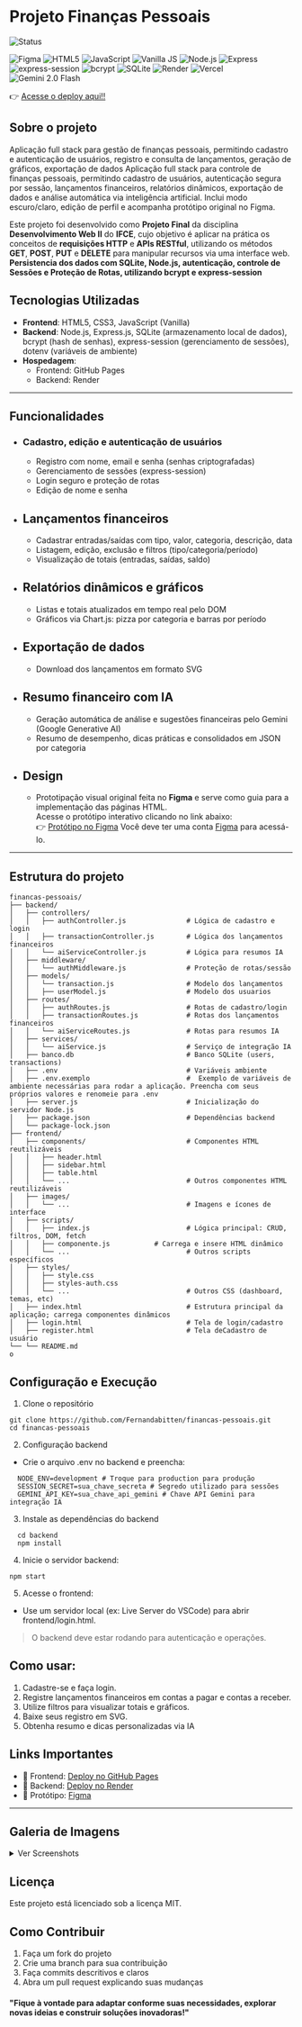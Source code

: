 # Projeto Finanças Pessoais

![Status](https://img.shields.io/badge/progresso-100%25-green?style=for-the-badge)

![Figma](https://img.shields.io/badge/Figma-F24E1E?style=for-the-badge&logo=figma&logoColor=white)
![HTML5](https://img.shields.io/badge/HTML5-%23E34F26.svg?style=for-the-badge&logo=html5&logoColor=white)
![JavaScript](https://img.shields.io/badge/JavaScript-F7DF1E?style=for-the-badge&logo=javascript&logoColor=000)
![Vanilla JS](https://img.shields.io/badge/Vanilla%20JS-F0DB4F?style=for-the-badge&logo=javascript&logoColor=323330)
![Node.js](https://img.shields.io/badge/Node.js-%2343853D.svg?style=for-the-badge&logo=node.js&logoColor=white)
![Express](https://img.shields.io/badge/Express.js-000?style=for-the-badge&logo=express&logoColor=white)
![express-session](https://img.shields.io/badge/express--session-ff69b4?style=for-the-badge)
![bcrypt](https://img.shields.io/badge/bcrypt-4B8BBE?style=for-the-badge)
![SQLite](https://img.shields.io/badge/SQLite-07405E.svg?style=for-the-badge&logo=sqlite&logoColor=white)
![Render](https://img.shields.io/badge/Render-46E3B7?style=for-the-badge&logo=render&logoColor=000)
![Vercel](https://img.shields.io/badge/Vercel-000000?style=for-the-badge&logo=vercel&logoColor=white)
![Gemini 2.0 Flash](https://img.shields.io/badge/Gemini%202.0%20Flash-4285F4?style=for-the-badge&logo=google&logoColor=white)

👉 [Acesse o deploy aqui!!](https://fernandabitten.github.io/financas-pessoais/frontend/)

## Sobre o projeto

Aplicação full stack para gestão de finanças pessoais, permitindo cadastro e autenticação de usuários, registro e consulta de lançamentos, geração de gráficos, exportação de dados Aplicação full stack para controle de finanças pessoais, permitindo cadastro de usuários, autenticação segura por sessão, lançamentos financeiros, relatórios dinâmicos, exportação de dados e análise automática via inteligência artificial. Inclui modo escuro/claro, edição de perfil e acompanha protótipo original no Figma.

Este projeto foi desenvolvido como **Projeto Final** da disciplina **Desenvolvimento Web II** do **IFCE**, cujo objetivo é aplicar na prática os conceitos de **requisições HTTP** e **APIs RESTful**, utilizando os métodos **GET**, **POST**, **PUT** e **DELETE** para manipular recursos via uma interface web. **Persistencia dos dados com SQLite, Node.js, autenticação, controle de Sessões e Proteção de Rotas, utilizando bcrypt e express-session**

## Tecnologias Utilizadas

- **Frontend**:
  HTML5,
  CSS3,
  JavaScript (Vanilla)
- **Backend**:
  Node.js,
  Express.js,
  SQLite (armazenamento local de dados),
  bcrypt (hash de senhas),
  express-session (gerenciamento de sessões),
  dotenv (variáveis de ambiente)
- **Hospedagem**:
  - Frontend: GitHub Pages
  - Backend: Render

---

## Funcionalidades

- ### Cadastro, edição e autenticação de usuários

  - Registro com nome, email e senha (senhas criptografadas)
  - Gerenciamento de sessões (express-session)
  - Login seguro e proteção de rotas
  - Edição de nome e senha

- ## Lançamentos financeiros

  - Cadastrar entradas/saídas com tipo, valor, categoria, descrição, data
  - Listagem, edição, exclusão e filtros (tipo/categoria/período)
  - Visualização de totais (entradas, saídas, saldo)

- ## Relatórios dinâmicos e gráficos

  - Listas e totais atualizados em tempo real pelo DOM
  - Gráficos via Chart.js: pizza por categoria e barras por período

- ## Exportação de dados

  - Download dos lançamentos em formato SVG

- ## Resumo financeiro com IA

  - Geração automática de análise e sugestões financeiras pelo Gemini (Google Generative AI)
  - Resumo de desempenho, dicas práticas e consolidados em JSON por categoria

- ## Design
  - Prototipação visual original feita no **Figma** e serve como guia para a implementação das páginas HTML.  
    Acesse o protótipo interativo clicando no link abaixo:  
    👉 [Protótipo no Figma](https://www.figma.com/proto/cHjB1mahWFq8FTedooHL8X/Sistema-de-Gest%C3%A3o-Finnanceira-Pessoal?node-id=54-806&p=f&t=O1E4mtFvgd4wAINR-0&scaling=min-zoom&content-scaling=fixed&page-id=48%3A1436&starting-point-node-id=54%3A806)
    Você deve ter uma conta <a href="https://www.figma.com/">Figma</a> para acessá-lo.

---

## Estrutura do projeto

```
financas-pessoais/
├── backend/
│   ├── controllers/
│   │   ├── authController.js               # Lógica de cadastro e login
│   │   ├── transactionController.js        # Lógica dos lançamentos financeiros
│   │   └── aiServiceController.js          # Lógica para resumos IA
│   ├── middleware/
│   │   └── authMiddleware.js               # Proteção de rotas/sessão
│   ├── models/
│   │   └── transaction.js                  # Modelo dos lançamentos
│   │   ├── userModel.js                    # Modelo dos usuarios
│   ├── routes/
│   │   ├── authRoutes.js                   # Rotas de cadastro/login
│   │   ├── transactionRoutes.js            # Rotas dos lançamentos financeiros
│   │   └── aiServiceRoutes.js              # Rotas para resumos IA
│   ├── services/
│   │   └── aiService.js                    # Serviço de integração IA
│   ├── banco.db                            # Banco SQLite (users, transactions)
│   ├── .env                                # Variáveis ambiente
│   ├── .env.exemplo                        #  Exemplo de variáveis de ambiente necessárias para rodar a aplicação. Preencha com seus próprios valores e renomeie para .env
│   ├── server.js                           # Inicialização do servidor Node.js
│   ├── package.json                        # Dependências backend
│   └── package-lock.json
├── frontend/
│   ├── components/                         # Componentes HTML reutilizáveis
│   │   ├── header.html
│   │   ├── sidebar.html
│   │   ├── table.html
│   │   └── ...                             # Outros componentes HTML reutilizáveis
│   ├── images/
│   │   └── ...                             # Imagens e ícones de interface
│   ├── scripts/
│   │   ├── index.js                        # Lógica principal: CRUD, filtros, DOM, fetch
│   │   ├── componente.js           # Carrega e insere HTML dinâmico
│   │   └── ...                             # Outros scripts específicos
│   ├── styles/
│   │   ├── style.css
│   │   ├── styles-auth.css
│   │   └── ...                             # Outros CSS (dashboard, temas, etc)
│   ├── index.html                          # Estrutura principal da aplicação; carrega componentes dinâmicos
│   ├── login.html                          # Tela de login/cadastro
│   ├── register.html                       # Tela deCadastro de usuário
└── └── README.md
o
```

## Configuração e Execução

1. Clone o repositório

```
git clone https://github.com/Fernandabitten/financas-pessoais.git
cd financas-pessoais
```

2. Configuração backend

- Crie o arquivo .env no backend e preencha:

```
  NODE_ENV=development # Troque para production para produção
  SESSION_SECRET=sua_chave_secreta # Segredo utilizado para sessões
  GEMINI_API_KEY=sua_chave_api_gemini # Chave API Gemini para integração IA
```

3. Instale as dependências do backend

```
  cd backend
  npm install
```

4. Inicie o servidor backend:

```
npm start
```

5. Acesse o frontend:

- Use um servidor local (ex: Live Server do VSCode) para abrir frontend/login.html.

> O backend deve estar rodando para autenticação e operações.

## Como usar:

1. Cadastre-se e faça login.
2. Registre lançamentos financeiros em contas a pagar e contas a receber.
3. Utilize filtros para visualizar totais e gráficos.
4. Baixe seus registro em SVG.
5. Obtenha resumo e dicas personalizadas via IA

## Links Importantes

- 🔗 Frontend: [Deploy no GitHub Pages](https://fernandabitten.github.io/financas-pessoais/frontend/login.html)
- 🔗 Backend: [Deploy no Render](https://financas-pessoais-eyy5.onrender.com/)
- 🔗 Protótipo: [Figma](https://www.figma.com/proto/cHjB1mahWFq8FTedooHL8X/Sistema-de-Gest%C3%A3o-Finnanceira-Pessoal?node-id=54-806&p=f&t=O1E4mtFvgd4wAINR-0&scaling=min-zoom&content-scaling=fixed&page-id=48%3A1436&starting-point-node-id=54%3A806)

---

## Galeria de Imagens

<details>
  <summary>Ver Screenshots</summary>
  <div style="display: flex; flex-wrap: wrap; gap: 1rem;">
  </div>
</details>

## Licença

Este projeto está licenciado sob a licença MIT.

## Como Contribuir

1. Faça um fork do projeto
2. Crie uma branch para sua contribuição
3. Faça commits descritivos e claros
4. Abra um pull request explicando suas mudanças

#### "Fique à vontade para adaptar conforme suas necessidades, explorar novas ideias e construir soluções inovadoras!"
